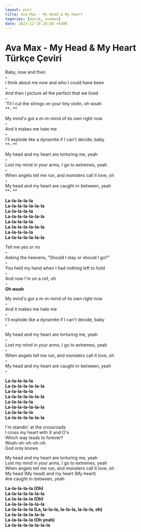 ```yaml
---
layout: post
title: Ava Max - My Head & My Heart
tegories: [muzik, avamax]
date: 2023-12-18 20:58 +0300
---
```


# Ava Max - My Head & My Heart Türkçe Çeviri


Baby, now and then <br>
**- <br>**
I think about me now and who I could have been <br>
**- <br>**
And then I picture all the perfect that we lived <br>
**- <br>**
'Til I cut the strings on your tiny violin, oh woah <br>
**- **

My mind's got a m-m-mind of its own right now <br>
**- <br>**
And it makes me hate me <br>
**- <br>**
I'll explode like a dynamite if I can't decide, baby <br>
**- **

My head and my heart are torturing me, yeah <br>
**- <br>**
Lost my mind in your arms, I go to extremes, yeah <br>
**- <br>**
When angels tell me run, and monsters call it love, oh <br>
**- <br>**
My head and my heart are caught in-between, yeah <br>
**- **

**La-la-la-la-la <br>**
**La-la-la-la-la-la-la <br>**
**La-la-la-la-la <br>**
**La-la-la-la-la-la-la <br>**
**La-la-la-la-la <br>**
**La-la-la-la-la-la-la <br>**
**La-la-la-la-la <br>**
**La-la-la-la-la-la-la**

Tell mе yes or no <br>
**- <br>**
Asking the heavеns, "Should I stay or should I go?" <br>
**- <br>**
You held my hand when I had nothing left to hold <br>
**- <br>**
And now I'm on a roll, oh <br>
**- <br>**
**Oh woah**

My mind's got a m-m-mind of its own right now <br>
**- <br>**
And it makes me hate me <br>
**- <br>**
I'll explode like a dynamite if I can't decide, baby <br>
**-  <br>**

My head and my heart are torturing me, yeah <br>
**-  <br>**
Lost my mind in your arms, I go to extremes, yeah <br>
**-  <br>**
When angels tell me run, and monsters call it love, oh <br>
**-  <br>**
My head and my heart are caught in-between, yeah <br>
**-  <br>**

**La-la-la-la-la <br>**
**La-la-la-la-la-la-la <br>**
**La-la-la-la-la <br>**
**La-la-la-la-la-la-la <br>**
**La-la-la-la-la <br>**
**La-la-la-la-la-la-la <br>**
**La-la-la-la-la <br>**
**La-la-la-la-la-la-la**

I'm standin' at the crossroads <br>
I cross my heart with X and O's <br>
Which way leads to forever? <br>
Woah-oh-oh-oh-oh <br>
God only knows <br>

My head and my heart are torturing me, yeah <br>
Lost my mind in your arms, I go to extremes, yeah <br>
When angels tell me run, and monsters call it love, oh <br>
My head (My head) and my heart (My heart) <br>
Are caught in-between, yeah <br>

**La-la-la-la-la (Oh) <br>**
**La-la-la-la-la-la-la <br>**
**La-la-la-la-la (Oh) <br>**
**La-la-la-la-la-la-la <br>**
**La-la-la-la-la (La, la-la-la, la-la-la, la-la-la, oh) <br>**
**La-la-la-la-la-la-la <br>**
**La-la-la-la-la (Oh yeah) <br>**
**La-la-la-la-la-la-la-la**